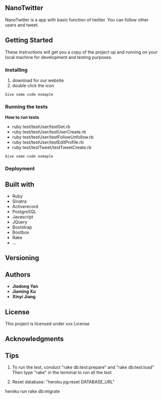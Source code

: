 ## NanoTwitter
NanoTwitter is a app with basic function of twitter. You can follow other users and tweet.

## Getting Started
These instructions will get you a copy of the project up and running on your local machine for development and testing purposes.
### Installing
1. download for our website
2. double click the icon
```
Give some code exmaple
```

### Running the tests
**How to run tests**
* ruby test/testUser/testGet.rb
* ruby test/testUser/testUserCreate.rb
* ruby test/testUser/testFollowUnfollow.rb
* ruby test/testUser/testEditProfile.rb
* ruby test/testTweet/testTweetCreate.rb
```
Give some code exmaple
```
### Deployment

## Built with
* Ruby
* Sinatra
* Activerecord
* PostgreSQL
* Javascript
* JQuery
* Bootstrap
* Bootbox
* Rake
* ...

## Versioning

## Authors
* **Jiadong Yan**
* **Jiaming Xu**
* **Xinyi Jiang**

## License
This project is licensed under xxx License
## Acknowledgments

## Tips

1. To run the test, conduct "rake db:test:prepare" and "rake db:test:load"
   Then type "rake" in the terminal to run all the test

2. Reset database: "heroku pg:reset DATABASE_URL"

heroku run rake db:migrate
